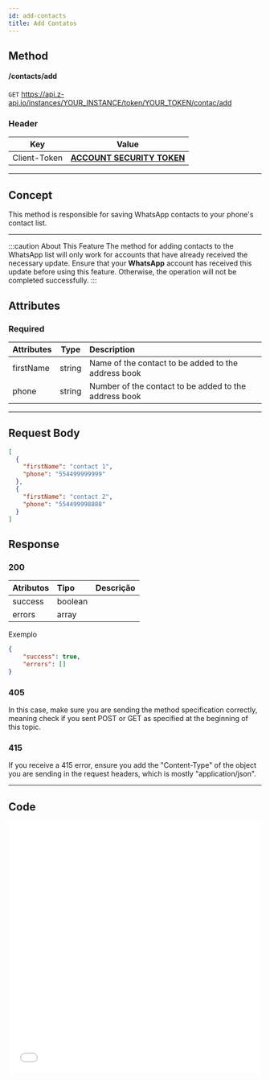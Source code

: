 ```yaml
---
id: add-contacts
title: Add Contatos
---
```


## Method

#### /contacts/add

`GET` https://api.z-api.io/instances/YOUR_INSTANCE/token/YOUR_TOKEN/contac/add

### Header

|      Key       |            Value            |
| :------------: |     :-----------------:     |
|  Client-Token  | **[ACCOUNT SECURITY TOKEN](../security/client-token)** |
---

## Concept

This method is responsible for saving WhatsApp contacts to your phone's contact list.

---

:::caution About This Feature
The method for adding contacts to the WhatsApp list will only work for accounts that have already received the necessary update. Ensure that your **WhatsApp** account has received this update before using this feature. Otherwise, the operation will not be completed successfully.
:::

## Attributes

### Required

| Attributes | Type   | Description |
| :--        | :-:    | :--         |
| firstName  | string | Name of the contact to be added to the address book |
| phone      | string | Number of the contact to be added to the address book |

---

## Request Body

```json
[
  {
    "firstName": "contact 1",
    "phone": "554499999999"
  },
  {
    "firstName": "contact 2",
    "phone": "554499998888"
  }
]
```

## Response

### 200

| Atributos | Tipo  | Descrição |
| :-- | :-- | :--   |
| success | boolean |  |
| errors  | array   |  |


Exemplo

```json
{
    "success": true,
    "errors": []
}
```

### 405

In this case, make sure you are sending the method specification correctly, meaning check if you sent POST or GET as specified at the beginning of this topic.

### 415

If you receive a 415 error, ensure you add the "Content-Type" of the object you are sending in the request headers, which is mostly "application/json".

---

## Code

<iframe src="//api.apiembed.com/?source=https://raw.githubusercontent.com/Z-API/z-api-docs/main/json-examples/add-contacts.json&targets=all" frameborder="0" scrolling="no" width="100%" height="500px" seamless></iframe>
